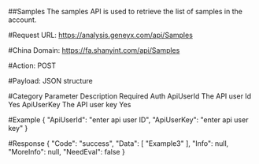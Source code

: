 ##Samples
The samples API is used to retrieve the list of samples in the account.

#Request URL:
https://analysis.geneyx.com/api/Samples

#China Domain:
https://fa.shanyint.com/api/Samples

#Action: 
POST

#Payload: 
JSON structure 

#Category    Parameter		Description          Required
Auth        ApiUserId       The API user Id      Yes
            ApiUserKey      The API user key     Yes
			
#Example
{
  "ApiUserId": "enter api user ID",
  "ApiUserKey": "enter api user key"
}

#Response
{
    "Code": "success",
    "Data": [
        "Example3"
    ],
    "Info": null,
    "MoreInfo": null,
    "NeedEval": false
}